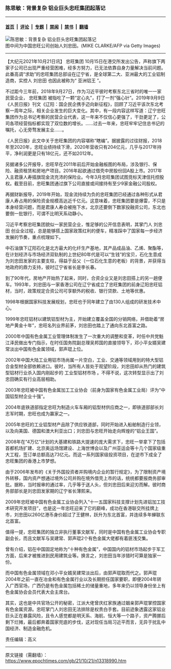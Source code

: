 ### 陈思敏：背景复杂 铝业巨头忠旺集团起落记

---

#### [首页](../../../..?n13318990) &nbsp;|&nbsp; [评论](../../../../../epoch-comment?n13318990) &nbsp;|&nbsp; [专题](../../../../../epoch-special?n13318990) &nbsp;|&nbsp; [禁闻](../../../../../epoch-news?n13318990) &nbsp;|&nbsp; [禁书](../../../../../books?n13318990) &nbsp;|&nbsp; [翻墙](https://github.com/gfw-breaker/nogfw/blob/master/README.md?n13318990)


<div><img alt="陈思敏：背景复杂 铝业巨头忠旺集团起落记" class="attachment-djy_600_400 size-djy_600_400 wp-post-image" src="https://i.epochtimes.com/assets/uploads/2021/08/id13185022-GettyImages-86653499-600x400.jpg"/>
<div class="caption">
 图中间为中国忠旺公司创始人刘忠田。(MIKE CLARKE/AFP via Getty Images)
</div></div><hr/><div class="post_content" id="artbody" itemprop="articleBody">
 <!-- article content begin -->
 <p>
  【大纪元2021年10月21日讯】
  <ok href="https://www.epochtimes.com/gb/tag/%E5%BF%A0%E6%97%BA%E9%9B%86%E5%9B%A2.html">
   忠旺集团
  </ok>
  10月15日在港交所发出公告，声称旗下两家子公司已出现严重经营困难，经多方努力，已无法依靠自身力量解决当前问题。此番高调“求助”的忠旺集团总部设在辽宁省，是全球第二大、亚洲最大的工业铝制造商，实控人
  <ok href="https://www.epochtimes.com/gb/tag/%E5%88%98%E5%BF%A0%E7%94%B0.html">
   刘忠田
  </ok>
  也因此被称为“
  <ok href="https://www.epochtimes.com/gb/tag/%E4%BA%9A%E6%B4%B2%E9%93%9D%E7%8E%8B.html">
   亚洲铝王
  </ok>
  ”。
 </p>
 <p>
  不过距今三年前，2018年9月27日，作为习近平彼时考察东北三省时的唯一一家民营企业，
  <ok href="https://www.epochtimes.com/gb/tag/%E5%BF%A0%E6%97%BA%E9%9B%86%E5%9B%A2.html">
   忠旺集团
  </ok>
  被指吃了一颗“定心丸”，打了一剂“强心针”。2019年9月9日《人民日报》刊文《辽阳：国企民企携手迈向新征程》，回顾了习近平该次东北考察一周年之际，相关企业发生的巨大变化。其中，有一段内容这样写道：辽宁忠旺集团作为总书记考察的民营企业代表，这一年来不仅信心更强了，干劲更足了，公司各项经营指标都实现了双位数的增长。……过去一年来，忠旺牢牢记住总书记的嘱托，心无旁骛发展主业……。
 </p>
 <p>
  《人民日报》此文中关于忠旺集团的内容堪称“瞎编”。据披露的过往财报，2018年至2020年，忠旺业绩持续下滑，2020年营收只有204亿元，几乎与2017年持平，净利润更是只有18亿元，还不如2012年。
 </p>
 <p>
  另据诸多公开报导，忠旺早在2011年前后开始金融板图的布局，涉及银行、保险、融资租赁和房地产项目。2016年起欲通过借壳中房股份回A股上市。2017年入主君康人寿插旗现金流充沛的保险业。今年3月忠旺集团试图竞标天津信托控股权。截至目前，忠旺集团通过旗下公司直接或间接持有至少9家金融公司股权。
 </p>
 <p>
  再据财新报导，2019年开始，现金流持续为负的忠旺集团已经通过各种形式从君康人寿占用的保险资金规模高达近千亿元。这意味着，忠旺集团要是爆雷，不只是本身经营问题，而是君康人寿会被拖下水，北京还要倒下数家投融资公司，东北也要倒一批银行，可谓不比明天系动静小。
 </p>
 <p>
  习近平考察忠旺集团貌似一家民营企业，惟足够的公开信息表明，其掌门人
  <ok href="https://www.epochtimes.com/gb/tag/%E5%88%98%E5%BF%A0%E7%94%B0.html">
   刘忠田
  </ok>
  创业全过程，总是能够搭上国家政策红利的便车，精准踩中了国家每一步经济发展的节奏，重点梳理如下。
 </p>
 <p>
  中石油旗下辽阳石化是北方最大的化纤生产基地，其产品成品油、乙烯、聚酯等，在计划经济与市场经济双轨制的上世纪80年代是可以“生钱”的宝贝，石化生意成为刘忠田发家的主要支柱，得益于岳父（一位石化生意的老板）的背景，并获得当地政府的鼎力支持，彼时辽宁省省长是李长春。
 </p>
 <p>
  到了90年代，房地产开始热了起来，同时，合资企业又是刘忠田搭上的另一趟便车。1993年，刘忠田与一家香港公司在辽宁省成立了忠旺集团的前身辽阳忠旺铝材，当时，政策规定合资公司可享额外的税收、银行贷款、土地等优惠。
 </p>
 <p>
  1998年根据国家科技发展规划，忠旺也于同年建立了由130人组成的研发技术中心。
 </p>
 <p>
  1999年忠旺铝材以建筑铝型材为主，开始建立覆盖全国的分销网络，并借助着“房地产黄金十年”，忠旺名列业界前茅，刘忠田也踏上了通向东北首富之路。
 </p>
 <p>
  2000年中国有色金属工业管理体制发生了一次重大的调整和变革，时任中共党魁江泽民做出专门指示，在时任国务院副总理吴邦国的直接领导下，邓小平女婿吴建常淡出中国有色金属领域，郭声琨上位。
 </p>
 <p>
  2002年中国大陆工业用铝市场尚属一片空白，工业、交通等领域用到的特大型铝合金型材全部依赖进口。彼时，当所有人皆处于观望阶段，刘忠田却从热门的建筑型铝材行业杀入国内刚起步的
  <ok href="https://www.epochtimes.com/gb/tag/%E5%B7%A5%E4%B8%9A%E5%9E%8B%E9%93%9D%E6%9D%90%E5%B8%82%E5%9C%BA.html">
   工业型铝材市场
  </ok>
  。不得不说，这次转型显示出了刘忠田确实有行业高层相助。
 </p>
 <p>
  2003年忠旺被中国有色金属加工工业协会（前身为国家有色金属工业局）评为“中国铝型材企业十强”。
 </p>
 <p>
  2004年底铁道部指定忠旺为制造火车车厢的铝型材供应商之一，即铁道部部长刘志军时期，忠旺也成为赢家之一。
 </p>
 <p>
  2005年忠旺的工业铝型材产品除了供应铁道部，同时开始进入船舶制造行业领，以及向美国、德国和澳大利亚出口；刘忠田与忠旺开始走向辉煌的“铝业王国”。
 </p>
 <p>
  2008年在“4万亿”计划的大基建和铁路大提速的庞大需求下，忠旺一举拿下了包括首都机场扩建、北京奥运场馆建设、上海世博会以及广州亚运会等十几个国家级重大工程，签订单总额高达73亿元。而这一系列国家级投资项目，在逆市下成全了忠旺集团的香港上市梦想。
 </p>
 <p>
  由于2006年发布的《关于外国投资者并购境内企业的暂行规定》，为了限制资产境外转移，国内资产想通过境外公司并购在境外借壳上市的话，统统都要报商务部审批。据称，当时报审的通过率，几乎等于送人头，但刘忠田后来迎刃而解。彼时商务部部长是刘忠田发家期的辽宁省长薄熙来。
 </p>
 <p>
  2009年忠旺被中国有色金属工业协会列入“十一五国家科技支撑计划先进铝加工技术研究开发项目”，也是这一年忠旺迎来了它的巅峰，成功在香港联交所挂牌上市，刘忠田以260亿港币身价超过了王健林，跃升为东北首富，并连续多年蝉联东北首富。
 </p>
 <p>
  值得一提，忠旺集团的独立非执行董事文献军，同时是中国有色金属工业协会专职副会长，而且文献军与吴建常、郭声琨2个有色金属大佬都有着匪浅交集。
 </p>
 <p>
  曾有介绍，铝在中国固定地称为“十种有色金属”，中国国内的铝材市场起步于军工方面，后来才被推进到民用建筑业等。换言之，刘忠田当年涉猎时可算是独家一份。
 </p>
 <p>
  而中国有色金属领域在邓小平女婿吴建常淡出后，由郭声琨取而代之。郭声琨2004年之前一直在冶金和有色金属行业以及长期担任国家要职，即便2004年转入广西官场，广西仍是有色金属包括稀土的储量重地，多年来仍以领导身份坐上有色金属协会会员代表大会主席台。
 </p>
 <p>
  其实，这也是中共官场公开的秘密，江派大佬曾庆红家族通过姻亲郭声琨掌控国家有色金属资源。忠旺掌门人刘忠田无法排除是权贵白手套。目前迹象透露这家铝业巨头正在暴露风险，且令人感觉都是明天系、海航、恒大等一个路子，资产腾挪后剩下烂摊，最后都奔着国家兜底的步伐，这对现任当局习近平而言，无异于扰乱中国经济、制造金融危机。
 </p>
 <p>
  责任编辑：高义
 </p>
 <!-- article content end -->
 <div id="below_article_ad">
 </div>
</div>


---

原文链接（需翻墙）：https://www.epochtimes.com/gb/21/10/21/n13318990.htm